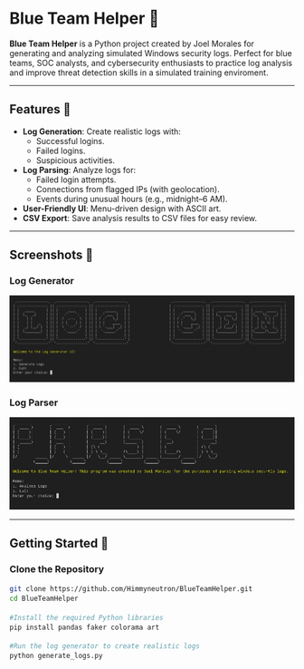 # Blue Team Helper 🚀

**Blue Team Helper** is a Python project created by Joel Morales for generating and analyzing simulated Windows security logs. Perfect for blue teams, SOC analysts, and cybersecurity enthusiasts to practice log analysis and improve threat detection skills in a simulated training enviroment. 

---

## Features 🌟
- **Log Generation**: Create realistic logs with:
  - Successful logins.
  - Failed logins.
  - Suspicious activities.
- **Log Parsing**: Analyze logs for:
  - Failed login attempts.
  - Connections from flagged IPs (with geolocation).
  - Events during unusual hours (e.g., midnight–6 AM).
- **User-Friendly UI**: Menu-driven design with ASCII art.
- **CSV Export**: Save analysis results to CSV files for easy review.

---

## Screenshots 📸

### Log Generator
![Log Generator Screenshot](assets/loggen.png)

### Log Parser
![Log Parser Screenshot](assets/logparse.png)

---

## Getting Started 🚀
### Clone the Repository
```bash
git clone https://github.com/Himmyneutron/BlueTeamHelper.git
cd BlueTeamHelper

#Install the required Python libraries 
pip install pandas faker colorama art

#Run the log generator to create realistic logs
python generate_logs.py
